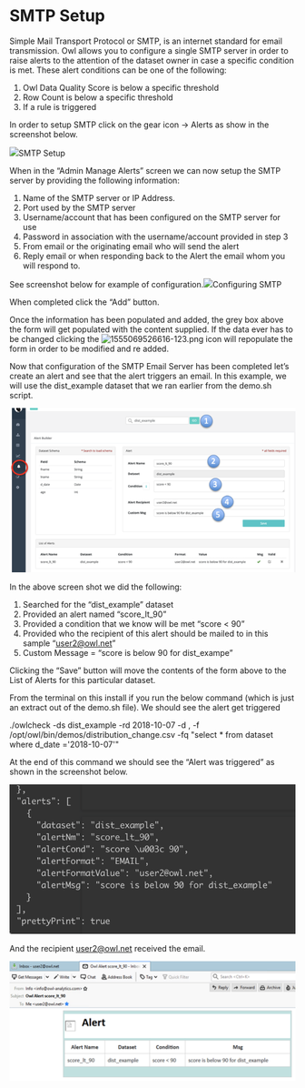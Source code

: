 # SMTP Setup

Simple Mail Transport Protocol or SMTP, is an internet standard for email transmission. Owl allows you to configure a single SMTP server in order to raise alerts to the attention of the dataset owner in case a specific condition is met. These alert conditions can be one of the following:

1. Owl Data Quality Score is below a specific threshold
2. Row Count is below a specific threshold
3. If a rule is triggered

In order to setup SMTP click on the gear icon -> Alerts as show in the screenshot below.

​![](http://18.204.201.140:8080/xwiki/bin/download/Documentation/Admin%20Guide/Setting%20Up%20SMTP/WebHome/1555068880284-638.png)SMTP Setup

When in the “Admin Manage Alerts” screen we can now setup the SMTP server by providing the following information:

1. Name of the SMTP server or IP Address.
2. Port used by the SMTP server
3. Username/account that has been configured on the SMTP server for use
4. Password in association with the username/account provided in step 3
5. From email or the originating email who will send the alert
6. Reply email or when responding back to the Alert the email whom you will respond to.

See screenshot below for example of configuration.![](http://18.204.201.140:8080/xwiki/bin/download/Documentation/Admin%20Guide/Setting%20Up%20SMTP/WebHome/1555069327842-964.png)Configuring SMTP

When completed click the “Add” button.

Once the information has been populated and added, the grey box above the form will get populated with the content supplied. If the data ever has to be changed clicking the ![1555069526616-123.png](http://18.204.201.140:8080/xwiki/bin/download/Documentation/Admin%20Guide/Setting%20Up%20SMTP/WebHome/1555069526616-123.png?width=35\&height=31) icon will repopulate the form in order to be modified and re added.

Now that configuration of the SMTP Email Server has been completed let’s create an alert and see that the alert triggers an email. In this example, we will use the dist\_example dataset that we ran earlier from the demo.sh script.

![](<../.gitbook/assets/image (83).png>)

In the above screen shot we did the following:

1. Searched for the “dist\_example” dataset
2. Provided an alert named “score\_lt\_90”
3. Provided a condition that we know will be met “score < 90”
4. Provided who the recipient of this alert should be mailed to in this sample “user2@owl.net”
5. Custom Message = “score is below 90 for dist\_exampe”

Clicking the “Save” button will move the contents of the form above to the List of Alerts for this particular dataset.

From the terminal on this install if you run the below command (which is just an extract out of the demo.sh file). We should see the alert get triggered

./owlcheck -ds dist\_example -rd 2018-10-07 -d , -f /opt/owl/bin/demos/distribution\_change.csv -fq "select \* from dataset where d\_date ='2018-10-07'"

At the end of this command we should see the “Alert was triggered” as shown in the screenshot below.

![](<../.gitbook/assets/image (82).png>)

And the recipient [user2@owl.net](mailto:user2@owl.net) received the email.

![](<../.gitbook/assets/image (81).png>)
